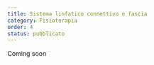 ```yaml
---
title: Sistema linfatico connettivo e fascia
category: Fisioterapia
order: 4
status: pubblicato
---
```


Coming soon
